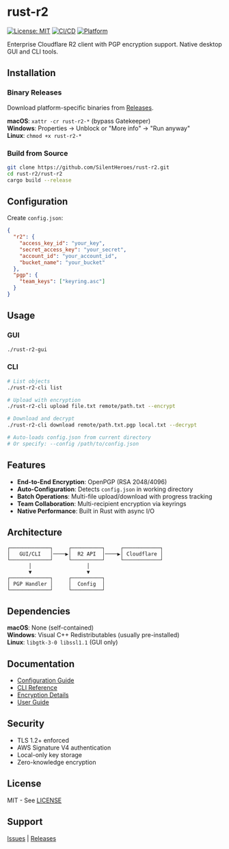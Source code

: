 # rust-r2

[![License: MIT](https://img.shields.io/badge/License-MIT-blue.svg)](LICENSE)
[![CI/CD](https://img.shields.io/badge/CI%2FCD-GitHub%20Actions-green)](https://github.com/SilentHeroes/rust-r2/actions)
[![Platform](https://img.shields.io/badge/Platform-Windows%20%7C%20macOS%20%7C%20Linux-blue)](https://github.com/SilentHeroes/rust-r2/releases)

Enterprise Cloudflare R2 client with PGP encryption support. Native desktop GUI and CLI tools.

## Installation

### Binary Releases

Download platform-specific binaries from [Releases](https://github.com/SilentHeroes/rust-r2/releases).

**macOS**: `xattr -cr rust-r2-*` (bypass Gatekeeper)  
**Windows**: Properties → Unblock or "More info" → "Run anyway"  
**Linux**: `chmod +x rust-r2-*`

### Build from Source

```bash
git clone https://github.com/SilentHeroes/rust-r2.git
cd rust-r2/rust-r2
cargo build --release
```

## Configuration

Create `config.json`:

```json
{
  "r2": {
    "access_key_id": "your_key",
    "secret_access_key": "your_secret",
    "account_id": "your_account_id",
    "bucket_name": "your_bucket"
  },
  "pgp": {
    "team_keys": ["keyring.asc"]
  }
}
```

## Usage

### GUI
```bash
./rust-r2-gui
```

### CLI
```bash
# List objects
./rust-r2-cli list

# Upload with encryption
./rust-r2-cli upload file.txt remote/path.txt --encrypt

# Download and decrypt
./rust-r2-cli download remote/path.txt.pgp local.txt --decrypt

# Auto-loads config.json from current directory
# Or specify: --config /path/to/config.json
```

## Features

- **End-to-End Encryption**: OpenPGP (RSA 2048/4096)
- **Auto-Configuration**: Detects `config.json` in working directory
- **Batch Operations**: Multi-file upload/download with progress tracking
- **Team Collaboration**: Multi-recipient encryption via keyrings
- **Native Performance**: Built in Rust with async I/O

## Architecture

```
┌─────────────┐     ┌──────────┐     ┌────────────┐
│   GUI/CLI   │────▶│  R2 API  │────▶│ Cloudflare │
└─────────────┘     └──────────┘     └────────────┘
       │                  │
       ▼                  ▼
┌─────────────┐     ┌──────────┐
│ PGP Handler │     │  Config  │
└─────────────┘     └──────────┘
```

## Dependencies

**macOS**: None (self-contained)  
**Windows**: Visual C++ Redistributables (usually pre-installed)  
**Linux**: `libgtk-3-0 libssl1.1` (GUI only)

## Documentation

- [Configuration Guide](docs/CONFIGURATION.md)
- [CLI Reference](docs/CLI_REFERENCE.md)
- [Encryption Details](docs/ENCRYPTION.md)
- [User Guide](docs/USER_GUIDE.md)

## Security

- TLS 1.2+ enforced
- AWS Signature V4 authentication
- Local-only key storage
- Zero-knowledge encryption

## License

MIT - See [LICENSE](LICENSE)

## Support

[Issues](https://github.com/SilentHeroes/rust-r2/issues) | [Releases](https://github.com/SilentHeroes/rust-r2/releases)